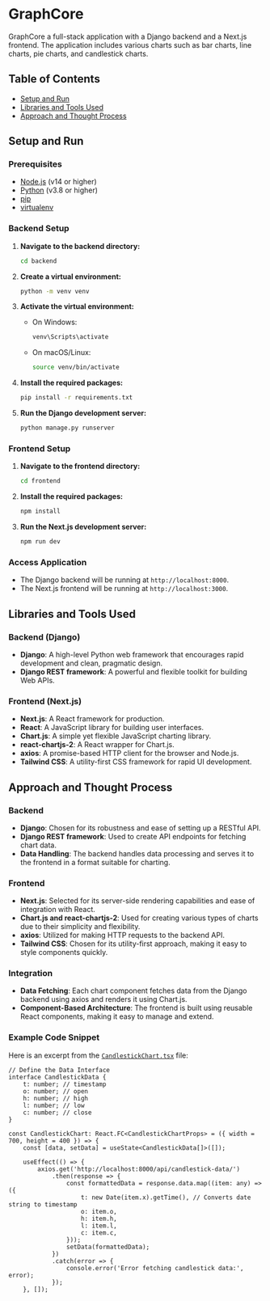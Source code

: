# GraphCore

GraphCore a full-stack application with a Django backend and a Next.js frontend. The application includes various charts such as bar charts, line charts, pie charts, and candlestick charts.

## Table of Contents

- [Setup and Run](#setup-and-run)
- [Libraries and Tools Used](#libraries-and-tools-used)
- [Approach and Thought Process](#approach-and-thought-process)

## Setup and Run

### Prerequisites

- [Node.js](https://nodejs.org/) (v14 or higher)
- [Python](https://www.python.org/) (v3.8 or higher)
- [pip](https://pip.pypa.io/en/stable/installation/)
- [virtualenv](https://virtualenv.pypa.io/en/latest/installation.html)

### Backend Setup

1. **Navigate to the backend directory:**

    ```sh
    cd backend
    ```

2. **Create a virtual environment:**

    ```sh
    python -m venv venv
    ```

3. **Activate the virtual environment:**

    - On Windows:

        ```sh
        venv\Scripts\activate
        ```

    - On macOS/Linux:

        ```sh
        source venv/bin/activate
        ```

4. **Install the required packages:**

    ```sh
    pip install -r requirements.txt
    ```

5. **Run the Django development server:**

    ```sh
    python manage.py runserver
    ```

### Frontend Setup

1. **Navigate to the frontend directory:**

    ```sh
    cd frontend
    ```

2. **Install the required packages:**

    ```sh
    npm install
    ```

3. **Run the Next.js development server:**

    ```sh
    npm run dev
    ```

### Access Application

- The Django backend will be running at `http://localhost:8000`.
- The Next.js frontend will be running at `http://localhost:3000`.

## Libraries and Tools Used

### Backend (Django)

- **Django**: A high-level Python web framework that encourages rapid development and clean, pragmatic design.
- **Django REST framework**: A powerful and flexible toolkit for building Web APIs.

### Frontend (Next.js)

- **Next.js**: A React framework for production.
- **React**: A JavaScript library for building user interfaces.
- **Chart.js**: A simple yet flexible JavaScript charting library.
- **react-chartjs-2**: A React wrapper for Chart.js.
- **axios**: A promise-based HTTP client for the browser and Node.js.
- **Tailwind CSS**: A utility-first CSS framework for rapid UI development.

## Approach and Thought Process

### Backend

- **Django**: Chosen for its robustness and ease of setting up a RESTful API.
- **Django REST framework**: Used to create API endpoints for fetching chart data.
- **Data Handling**: The backend handles data processing and serves it to the frontend in a format suitable for charting.

### Frontend

- **Next.js**: Selected for its server-side rendering capabilities and ease of integration with React.
- **Chart.js and react-chartjs-2**: Used for creating various types of charts due to their simplicity and flexibility.
- **axios**: Utilized for making HTTP requests to the backend API.
- **Tailwind CSS**: Chosen for its utility-first approach, making it easy to style components quickly.

### Integration

- **Data Fetching**: Each chart component fetches data from the Django backend using axios and renders it using Chart.js.
- **Component-Based Architecture**: The frontend is built using reusable React components, making it easy to manage and extend.

### Example Code Snippet

Here is an excerpt from the [`CandlestickChart.tsx`](command:_github.copilot.openRelativePath?%5B%7B%22scheme%22%3A%22file%22%2C%22authority%22%3A%22%22%2C%22path%22%3A%22%2Fc%3A%2FUsers%2Fishaa%2Fcode%2FfullStack%2Fgraphcore%2Ffrontend%2Fapp%2Fcharts%2FCandlestickChart.tsx%22%2C%22query%22%3A%22%22%2C%22fragment%22%3A%22%22%7D%2C%2263d7aa3c-8c83-4a95-b75e-f3515ae5cfe6%22%5D "c:\Users\ishaa\code\fullStack\graphcore\frontend\app\charts\CandlestickChart.tsx") file:

```tsx
// Define the Data Interface
interface CandlestickData {
    t: number; // timestamp
    o: number; // open
    h: number; // high
    l: number; // low
    c: number; // close
}

const CandlestickChart: React.FC<CandlestickChartProps> = ({ width = 700, height = 400 }) => {
    const [data, setData] = useState<CandlestickData[]>([]);

    useEffect(() => {
        axios.get('http://localhost:8000/api/candlestick-data/')
            .then(response => {
                const formattedData = response.data.map((item: any) => ({
                    t: new Date(item.x).getTime(), // Converts date string to timestamp
                    o: item.o,
                    h: item.h,
                    l: item.l,
                    c: item.c,
                }));
                setData(formattedData);
            })
            .catch(error => {
                console.error('Error fetching candlestick data:', error);
            });
    }, []);
